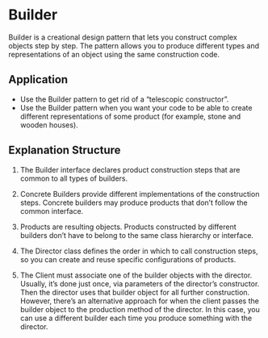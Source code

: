 # Builder

Builder is a creational design pattern that lets you construct complex objects step by step. The pattern allows you to produce different types and representations of an object using the same construction code.

## Application

- Use the Builder pattern to get rid of a “telescopic constructor”.
- Use the Builder pattern when you want your code to be able to create different representations of some product (for example, stone and wooden houses).

## Explanation Structure

1. The Builder interface declares product construction steps that are common to all types of builders.

2. Concrete Builders provide different implementations of the construction steps. Concrete builders may produce products that don’t follow the common interface.

3. Products are resulting objects. Products constructed by different builders don’t have to belong to the same class hierarchy or interface.

4. The Director class defines the order in which to call construction steps, so you can create and reuse specific configurations of products.

5. The Client must associate one of the builder objects with the director. Usually, it’s done just once, via parameters of the director’s constructor. Then the director uses that builder object for all further construction. However, there’s an alternative approach for when the client passes the builder object to the production method of the director. In this case, you can use a different builder each time you produce something with the director.